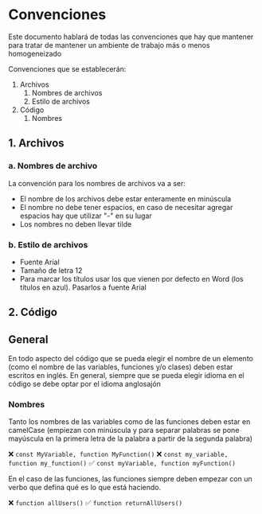 ﻿# Convenciones

Este documento hablará de todas las convenciones que hay que mantener para tratar de mantener un ambiente de trabajo más o menos homogeneizado

Convenciones que se establecerán:
1. Archivos
	1. Nombres de archivos
	2. Estilo de archivos
2. Código
	1. Nombres

## 1. Archivos

### a. Nombres de archivo

La convención para los nombres de archivos va a ser:
* El nombre de los archivos debe estar enteramente en minúscula
* El nombre no debe tener espacios, en caso de necesitar agregar espacios hay que utilizar "-" en su lugar
* Los nombres no deben llevar tilde

### b. Estilo de archivos
* Fuente Arial
* Tamaño de letra 12
* Para marcar los títulos usar los que vienen por defecto en Word (los títulos en azul). Pasarlos a fuente Arial

## 2. Código

## General

En todo aspecto del código que se pueda elegir el nombre de un elemento (como el nombre de las variables, funciones y/o clases) deben estar escritos en inglés. En general, siempre que se pueda elegir idioma en el código se debe optar por el idioma anglosajón

### Nombres

Tanto los nombres de las variables como de las funciones deben estar en camelCase (empiezan con minúscula y para separar palabras se pone mayúscula en la primera letra de la palabra a partir de la segunda palabra)

:x: ``const MyVariable, function MyFunction()``
:x: ``const my_variable, function my_function()``
:white_check_mark:  ``const myVariable, function myFunction()``

En el caso de las funciones, las funciones siempre deben empezar con un verbo que defina qué es lo que está haciendo.

:x:  ``function allUsers()``
:white_check_mark: ``function returnAllUsers()``


